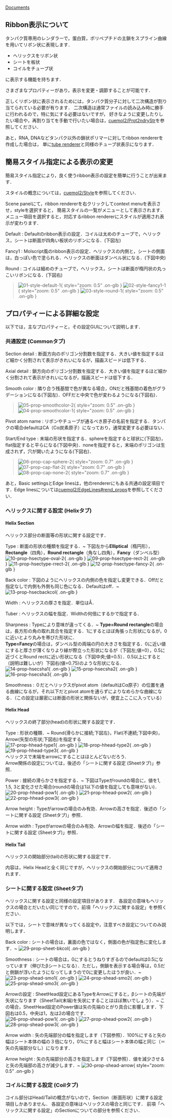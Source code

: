 [Documents](../../Documents)
## Ribbon表示について
タンパク質専用のレンダラーで，蛋白質，ポリペプチドの主鎖をスプライン曲線を用いてリボン状に表現します．

*  ヘリックスをリボン状
*  シートを板状
*  コイルをチューブ状

に表示する機能を持ちます．

さまざまなプロパティーがあり，表示を変更・調節することが可能です．

正しくリボン状に表示されるためには，タンパク質分子に対して二次構造が割り当てられている必要が有ります．
二次構造は通常ファイルの読み込み時に勝手に行われるので，特に気にする必要はないですが，
好きなように変更したりしたい場合や，再割り当てを手動で行いたい場合は，[cuemol2/Prot2ndryStr](../../cuemol2/Prot2ndryStr)を参照してください．

あと，RNA, DNAなどタンパク以外の鎖状ポリマーに対してribbon rendererを作成した場合は，
単に[tube renderer](../../cuemol2/TubeRenderer)と同様のチューブ状表示になります．

## 簡易スタイル指定による表示の変更
簡易スタイル指定により，良く使うribbon表示の設定を簡単に行うことが出来ます．

スタイルの概念については，[cuemol2/Style](../../cuemol2/Style)を参照してください．

Scene panelにて，ribbon rendererを右クリックしてcontext menuを表示させ，styleを選択すると，
簡易スタイルの一覧がメニューとして表示されます．
メニュー項目を選択すると，対応するribbon rendererにスタイルが適用され表示が変わります．


Default
:   Defaultのribbon表示の設定．コイルは太めのチューブで，ヘリックス，シートは断面が四角い板状のリボンになる．(下図左)

Fancy1
:   Molscript風のribbon表示の設定．ヘリックスの内側と，シートの側面は，白っぽい色で塗られる．ヘリックスの断面はダンベル状になる．(下図中央)

Round
:   コイルは細めのチューブで，ヘリックス，シートは断面が楕円状の丸っこいリボンになる．(下図右)


> ![01-style-default-1](../../assets/images/cuemol2/RibbonRenderer/01-style-default-1.png){ style="zoom: 0.5" .on-glb } ![02-style-fancy1-1](../../assets/images/cuemol2/RibbonRenderer/02-style-fancy1-1.png){ style="zoom: 0.5" .on-glb } ![03-style-round-1](../../assets/images/cuemol2/RibbonRenderer/03-style-round-1.png){ style="zoom: 0.5" .on-glb }


## プロパティーによる詳細な設定

以下では，主なプロパティーと，その設定GUIについて説明します．

<a id="common_settings"></a>
### 共通設定 (Commonタブ)

Section detail
:   断面方向のポリゴン分割数を指定する．大きい値を指定するほど細かく分割されて表示がきれいになるが，描画スピードは低下する．


Axial detail
:   鎖方向のポリゴン分割数を指定する．大きい値を指定するほど細かく分割されて表示がきれいになるが，描画スピードは低下する．


Smooth color
:   隣り合う残基間で色が異なる場合，ONだと残基間の着色がグラデーションになる(下図左)．OFFだと中央で色が変わるようになる(下図右)．


> ![05-prop-smoothcolor-2](../../assets/images/cuemol2/RibbonRenderer/05-prop-smoothcolor-2.png){ style="zoom: 0.5" .on-glb } ![04-prop-smoothcolor-1](../../assets/images/cuemol2/RibbonRenderer/04-prop-smoothcolor-1.png){ style="zoom: 0.5" .on-glb }


Pivot atom name
:   リボンやチューブが通るべき原子の名前を指定する．タンパクの場合defaultはCA（Cα炭素原子）になっており，通常変更する必要はない．


Start/End type
:   末端の形状を指定する．sphereを指定すると球状に(下図左)，flat指定すると平らになる(下図中央)．noneを指定すると，末端のポリゴンは生成されず，穴が開いたようになる(下図右)．


> ![06-prop-cap-sphere-2](../../assets/images/cuemol2/RibbonRenderer/06-prop-cap-sphere-2.png){ style="zoom: 0.7" .on-glb } ![07-prop-cap-flat-2](../../assets/images/cuemol2/RibbonRenderer/07-prop-cap-flat-2.png){ style="zoom: 0.7" .on-glb } ![08-prop-cap-none-2](../../assets/images/cuemol2/RibbonRenderer/08-prop-cap-none-2.png){ style="zoom: 0.7" .on-glb }

あと，Basic settingsとEdge linesは，他のrendererにもある共通の設定項目です．Edge linesについては[cuemol2/EdgeLines#rend_props](../../cuemol2/EdgeLines#rend_props)を参照してください．



### ヘリックスに関する設定 (Helixタブ)
<a id="helix_section"></a>
#### Helix Section
ヘリックス部分の断面等の形状に関する設定です．


Type
:   断面の形状の種類を指定する．~
下図左から**Elliptical**（楕円形），**Rectangle**（四角），**Round rectangle**（角なし四角），**Fancy**（ダンベル型）<br/>
![10-prop-hsectype-oval-2](../../assets/images/cuemol2/RibbonRenderer/10-prop-hsectype-oval-2.png){ .on-glb }
![09-prop-hsectype-rect-2](../../assets/images/cuemol2/RibbonRenderer/09-prop-hsectype-rect-2.png){ .on-glb }
![11-prop-hsectype-rrect-2](../../assets/images/cuemol2/RibbonRenderer/11-prop-hsectype-rrect-2.png){ .on-glb }
![12-prop-hsectype-fancy-2](../../assets/images/cuemol2/RibbonRenderer/12-prop-hsectype-fancy-2.png){ .on-glb }

Back color
:   下図のようにヘリックスの内側の色を指定し変更できる．Offだと指定なしで内側も外側も同じ色になる．Defaultはoff．~
![13-prop-hsecbackcol](../../assets/images/cuemol2/RibbonRenderer/13-prop-hsecbackcol.png){ .on-glb }

Width
:   ヘリックスの厚さを指定．単位はÅ．

Tuber
:   ヘリックスの幅を指定．Widthの何倍にするかで指定する．

Sharpness
:   Typeにより意味が違ってくる．~
**Type=Round rectangle**の場合は，長方形の角の取れ具合を指定する．1にするとほぼ角張った形状になるが，0に近いとより丸みを帯びた形状に．<br/>
**Type=Fancy**の場合は，ダンベル型の両端の円の大きさを指定する．0に近い値にすると厚さが薄くなりより縁が際立った形状になるが（下図左;値=0），0.5に近づくとRound rectに近い形状になる（下図中央;値=0.5）．0.5以上にすると（説明は難しいが）下図右(値=0.75)のような形状になる．<br/>
![14-prop-hsecsha1](../../assets/images/cuemol2/RibbonRenderer/14-prop-hsecsha1.png){ .on-glb }
![15-prop-hsecsha2](../../assets/images/cuemol2/RibbonRenderer/15-prop-hsecsha2.png){ .on-glb }
![16-prop-hsecsha3](../../assets/images/cuemol2/RibbonRenderer/16-prop-hsecsha3.png){ .on-glb }

Smoothness
:   ０だとヘリックスがpivot atom（defaultはCα原子）の位置を通る曲線になるが，それ以下だとpivot atomを通らずによりなめらかな曲線になる．（この設定は厳密には断面の形状と関係ないが，便宜上ここに入っている）

#### Helix Head
ヘリックスの終了部分(head)の形状に関する設定です．


Type
:   形状の種類．~
Round(滑らかに接続;下図左)，Flat(不連続;下図中央)，Arrow(矢型の形状;下図右)を指定する<br/>
![17-prop-hhead-type1](../../assets/images/cuemol2/RibbonRenderer/17-prop-hhead-type1.png){ .on-glb }
![18-prop-hhead-type2](../../assets/images/cuemol2/RibbonRenderer/18-prop-hhead-type2.png){ .on-glb }
![19-prop-hhead-type3](../../assets/images/cuemol2/RibbonRenderer/19-prop-hhead-type3.png){ .on-glb }<br/>
ヘリックスで末端をarrowにすることはほとんどないだろう．<br/>
Arrow関係の設定については，後述の「シートに関する設定 (Sheetタブ)」参照．

Power
:   接続の滑らかさを指定する．~
下図はTypeがroundの場合に，値を1, 1.5, 3と変化させた場合(roundの場合は1以下の値を指定しても意味がない)．<br/>
![20-prop-hhead-pow1](../../assets/images/cuemol2/RibbonRenderer/20-prop-hhead-pow1.png){ .on-glb }
![21-prop-hhead-pow2](../../assets/images/cuemol2/RibbonRenderer/21-prop-hhead-pow2.png){ .on-glb }
![22-prop-hhead-pow3](../../assets/images/cuemol2/RibbonRenderer/22-prop-hhead-pow3.png){ .on-glb }

Arrow height
:   Typeがarrowの場合のみ有効．Arrowの高さを指定．後述の「シートに関する設定 (Sheetタブ)」参照．

Arrow width
:   Typeがarrowの場合のみ有効．Arrowの幅を指定．後述の「シートに関する設定 (Sheetタブ)」参照．

#### Helix Tail
ヘリックスの開始部分(tail)の形状に関する設定です．

内容は，Helix Headと全く同じですが，ヘリックスの開始部分について適用されます．



### シートに関する設定 (Sheetタブ)
ヘリックスに関する設定と同様の設定項目があります．
各設定の意味もヘリックスの場合とだいたい同じですので，前項「ヘリックスに関する設定」を参照ください．

以下では，シートで意味が異なってくる設定や，注意すべき設定についてのみ説明します．


Back color
:   シートの場合は，裏面の色ではなく，側面の色が指定色に変化します．~
![29-prop-sheet-bkcol](../../assets/images/cuemol2/RibbonRenderer/29-prop-sheet-bkcol.png){ .on-glb }

Smoothness
:   シートの場合は，0にするとうねりすぎるのでdefaultは0.5になっています（伸びたβシートになる）．ただし，側鎖を表示する場合等は，0.5だと側鎖が浮いたようになってしまうので0に変更したほうが良い．~
![23-prop-shead-smo1](../../assets/images/cuemol2/RibbonRenderer/23-prop-shead-smo1.png){ .on-glb }
![24-prop-shead-smo2](../../assets/images/cuemol2/RibbonRenderer/24-prop-shead-smo2.png){ .on-glb }
![25-prop-shead-smo3](../../assets/images/cuemol2/RibbonRenderer/25-prop-shead-smo3.png){ .on-glb }

Arrowの設定
:   SheetHead設定にあるTypeをArrowにすると，βシートの先端が矢状になります（SheetTail(末端)を矢状にすることはほぼ無いでしょう）．~
この場合，SheetHead設定のPower値は矢の先端のとがり具合に影響します．下図右は0.5，中央は1，左は2の場合です．<br/>
![26-prop-shead-pow1](../../assets/images/cuemol2/RibbonRenderer/26-prop-shead-pow1.png){ .on-glb }
![27-prop-shead-pow2](../../assets/images/cuemol2/RibbonRenderer/27-prop-shead-pow2.png){ .on-glb }
![28-prop-shead-pow3](../../assets/images/cuemol2/RibbonRenderer/28-prop-shead-pow3.png){ .on-glb }

Arrow width
:   矢の先端部分の幅を指定します（下図参照）．100%にすると矢の幅はシート本体の幅の３倍になり，0%にすると幅はシート本体の幅と同じ（＝矢の先端部分なし）になります．

Arrow height
:   矢の先端部分の高さを指定します（下図参照）．値を減少させると矢の先端部の高さが減少します．~
![30-prop-shead-arrow](../../assets/images/cuemol2/RibbonRenderer/30-prop-shead-arrow.png){ style="zoom: 0.5" .on-glb }

### コイルに関する設定 (Coilタブ)
コイル部分はHead/Tailの概念がないので，Section（断面形状）に関する設定項目しかありません．
各設定の意味はヘリックスの場合と同じです．
前項「ヘリックスに関する設定」のSectionについての部分を参照ください．